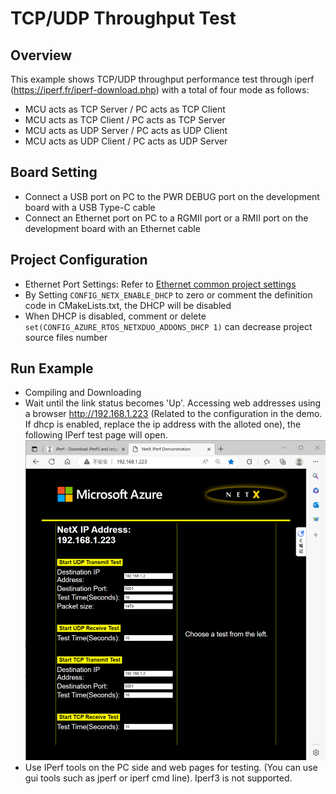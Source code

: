 # TCP/UDP Throughput Test

## Overview

This  example shows TCP/UDP throughput performance test through iperf (https://iperf.fr/iperf-download.php) with a total of four mode as follows:

- MCU acts as TCP Server / PC acts as TCP Client
- MCU acts as TCP Client / PC acts as TCP Server
- MCU acts as UDP Server / PC acts as UDP Client
- MCU acts as UDP Client / PC acts as UDP Server

## Board Setting

- Connect a USB port on PC to the PWR DEBUG port on the development board with a USB Type-C cable
- Connect an Ethernet port on PC to a RGMII port or a RMII port on the development board with an Ethernet cable

## Project Configuration
- Ethernet Port Settings: Refer to [Ethernet common project settings](../../../../lwip/doc/Ethernet_Common_Project_Settings_en.md)
- By Setting `CONFIG_NETX_ENABLE_DHCP` to zero or comment the definition code in CMakeLists.txt, the DHCP will be disabled
- When DHCP is disabled, comment or delete `set(CONFIG_AZURE_RTOS_NETXDUO_ADDONS_DHCP 1)` can decrease project source files number

## Run Example

- Compiling and Downloading
- Wait until the link status becomes 'Up'. Accessing web addresses using a browser http://192.168.1.223 (Related to the configuration in the demo. If dhcp is enabled, replace the ip address with the alloted one), the following IPerf test page will open.
![Netx Iperf Web Page](doc/netx_iperf_web.png)
- Use IPerf tools on the PC side and web pages for testing. (You can use gui tools such as jperf or iperf cmd line). Iperf3 is not supported.
